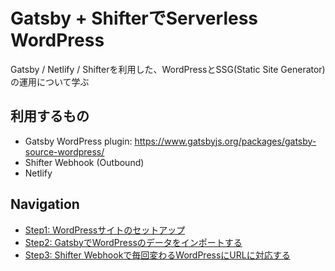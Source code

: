 # Gatsby + ShifterでServerless WordPress
Gatsby / Netlify / Shifterを利用した、WordPressとSSG(Static Site Generator)の運用について学ぶ

## 利用するもの
- Gatsby WordPress plugin: https://www.gatsbyjs.org/packages/gatsby-source-wordpress/
- Shifter Webhook (Outbound)
- Netlify


## Navigation
- [Step1: WordPressサイトのセットアップ](/step1.md)
- [Step2: GatsbyでWordPressのデータをインポートする](/step2.md)
- [Step3: Shifter Webhookで毎回変わるWordPressにURLに対応する](/step3.md)
